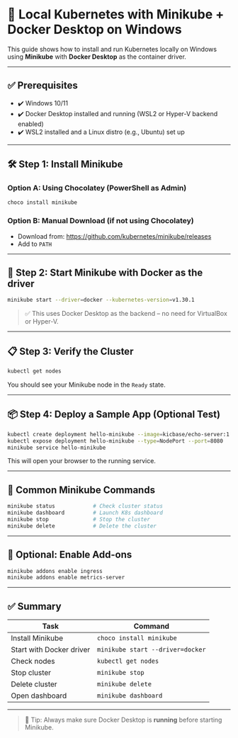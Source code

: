 # 🧪 Local Kubernetes with Minikube + Docker Desktop on Windows

This guide shows how to install and run Kubernetes locally on Windows using **Minikube** with **Docker Desktop** as the container driver.

---

## ✅ Prerequisites

- ✔️ Windows 10/11
- ✔️ Docker Desktop installed and running (WSL2 or Hyper-V backend enabled)
- ✔️ WSL2 installed and a Linux distro (e.g., Ubuntu) set up

---

## 🛠️ Step 1: Install Minikube

### Option A: Using Chocolatey (PowerShell as Admin)
```powershell
choco install minikube
```

### Option B: Manual Download (if not using Chocolatey)
- Download from: https://github.com/kubernetes/minikube/releases
- Add to `PATH`

---

## 🚀 Step 2: Start Minikube with Docker as the driver

```bash
minikube start --driver=docker --kubernetes-version=v1.30.1
```

> ✅ This uses Docker Desktop as the backend – no need for VirtualBox or Hyper-V.

---

## 📋 Step 3: Verify the Cluster

```bash
kubectl get nodes
```

You should see your Minikube node in the `Ready` state.

---

## 📦 Step 4: Deploy a Sample App (Optional Test)

```bash
kubectl create deployment hello-minikube --image=kicbase/echo-server:1.0
kubectl expose deployment hello-minikube --type=NodePort --port=8080
minikube service hello-minikube
```

This will open your browser to the running service.

---

## 🔧 Common Minikube Commands

```bash
minikube status            # Check cluster status
minikube dashboard         # Launch K8s dashboard
minikube stop              # Stop the cluster
minikube delete            # Delete the cluster
```

---

## 🧼 Optional: Enable Add-ons

```bash
minikube addons enable ingress
minikube addons enable metrics-server
```

---

## ✅ Summary

| Task                       | Command |
|----------------------------|---------|
| Install Minikube           | `choco install minikube` |
| Start with Docker driver   | `minikube start --driver=docker` |
| Check nodes                | `kubectl get nodes` |
| Stop cluster               | `minikube stop` |
| Delete cluster             | `minikube delete` |
| Open dashboard             | `minikube dashboard` |

---

> 📌 Tip: Always make sure Docker Desktop is **running** before starting Minikube.


